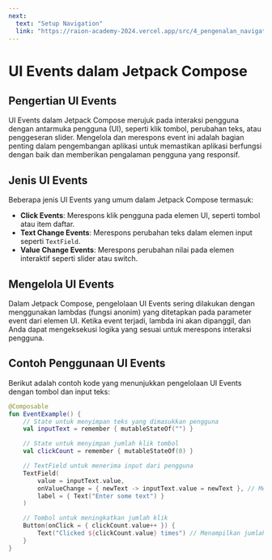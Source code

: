 ```yaml
---
next:
  text: "Setup Navigation"
  link: "https://raion-academy-2024.vercel.app/src/4_pengenalan_navigation/a_setup"
---
```


# UI Events dalam Jetpack Compose

## Pengertian UI Events

UI Events dalam Jetpack Compose merujuk pada interaksi pengguna dengan antarmuka pengguna (UI), seperti klik tombol, perubahan teks, atau penggeseran slider. Mengelola dan merespons event ini adalah bagian penting dalam pengembangan aplikasi untuk memastikan aplikasi berfungsi dengan baik dan memberikan pengalaman pengguna yang responsif.

## Jenis UI Events

Beberapa jenis UI Events yang umum dalam Jetpack Compose termasuk:

- **Click Events**: Merespons klik pengguna pada elemen UI, seperti tombol atau item daftar.
- **Text Change Events**: Merespons perubahan teks dalam elemen input seperti `TextField`.
- **Value Change Events**: Merespons perubahan nilai pada elemen interaktif seperti slider atau switch.

## Mengelola UI Events

Dalam Jetpack Compose, pengelolaan UI Events sering dilakukan dengan menggunakan lambdas (fungsi anonim) yang ditetapkan pada parameter event dari elemen UI. Ketika event terjadi, lambda ini akan dipanggil, dan Anda dapat mengeksekusi logika yang sesuai untuk merespons interaksi pengguna.

## Contoh Penggunaan UI Events

Berikut adalah contoh kode yang menunjukkan pengelolaan UI Events dengan tombol dan input teks:

```kotlin
@Composable
fun EventExample() {
    // State untuk menyimpan teks yang dimasukkan pengguna
    val inputText = remember { mutableStateOf("") }

    // State untuk menyimpan jumlah klik tombol
    val clickCount = remember { mutableStateOf(0) }

    // TextField untuk menerima input dari pengguna
    TextField(
        value = inputText.value,
        onValueChange = { newText -> inputText.value = newText }, // Mengelola perubahan teks
        label = { Text("Enter some text") }
    )

    // Tombol untuk meningkatkan jumlah klik
    Button(onClick = { clickCount.value++ }) {
        Text("Clicked ${clickCount.value} times") // Menampilkan jumlah klik
    }
}
```
